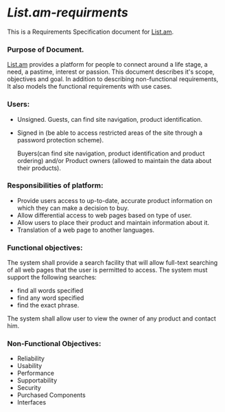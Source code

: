# _List.am-requirments_

This is a Requirements Specification document for [List.am](https://list.am).

### Purpose of Document.

[List.am](https://list.am) provides a platform for people to connect around a life stage, a need, a pastime, interest or passion. This document describes it's scope, objectives and goal. In addition to describing non-functional requirements, It also models the functional requirements with use cases.



### Users:

* Unsigned. Guests, can find site navigation, product identification.

* Signed in (be able to access restricted areas of the site through a password protection scheme).
  
  Buyers(can find site navigation, product identification and product ordering) and/or
  Product owners (allowed to maintain the data about their products).


### Responsibilities of platform:

* Provide users access to up-to-date, accurate product information on which they can make a decision to buy.
* Allow differential access to web pages based on type of user.
* Allow users to place their product and maintain information about it.
* Translation of a web page to another languages.


### Functional objectives:

The system shall provide a search facility that will allow full-text searching of all web pages that the user is permitted to access. The system must support
the following searches:
  
  * find all words specified
  * find any word specified
  * find the exact phrase.

The system shall allow user to view the owner of any product and contact him.



### Non-Functional Objectives:

* Reliability
* Usability
* Performance
* Supportability
* Security
* Purchased Components
* Interfaces
